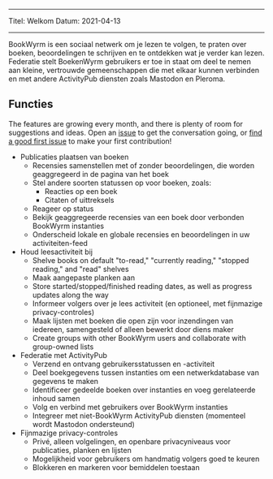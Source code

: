- - -
Titel: Welkom Datum: 2021-04-13
- - -

BookWyrm is een sociaal netwerk om je lezen te volgen, te praten over boeken, beoordelingen te schrijven en te ontdekken wat je verder kan lezen. Federatie stelt BoekenWyrm gebruikers er toe in staat om deel te nemen aan kleine, vertrouwde gemeenschappen die met elkaar kunnen verbinden en met andere ActivityPub diensten zoals Mastodon en Pleroma.

## Functies
The features are growing every month, and there is plenty of room for suggestions and ideas. Open an [issue](https://github.com/bookwyrm-social/bookwyrm/issues) to get the conversation going, or [find a good first issue](https://github.com/bookwyrm-social/bookwyrm/issues?q=is%3Aissue%20state%3Aopen%20label%3A%22good%20first%20issue%22) to make your first contribution!

- Publicaties plaatsen van boeken
    - Recensies samenstellen met of zonder beoordelingen, die worden geaggregeerd in de pagina van het boek
    - Stel andere soorten statussen op voor boeken, zoals:
        - Reacties op een boek
        - Citaten of uittreksels
    - Reageer op status
    - Bekijk geaggregeerde recensies van een boek door verbonden BookWyrm instanties
    - Onderscheid lokale en globale recensies en beoordelingen in uw activiteiten-feed
- Houd leesactiviteit bij
    - Shelve books on default "to-read," "currently reading," "stopped reading," and "read" shelves
    - Maak aangepaste planken aan
    - Store started/stopped/finished reading dates, as well as progress updates along the way
    - Informeer volgers over je lees activiteit (en optioneel, met fijnmazige privacy-controles)
    - Maak lijsten met boeken die open zijn voor inzendingen van iedereen, samengesteld of alleen bewerkt door diens maker
    - Create groups with other BookWyrm users and collaborate with group-owned lists
- Federatie met ActivityPub
    - Verzend en ontvang gebruikersstatussen en -activiteit
    - Deel boekgegevens tussen instanties om een netwerkdatabase van gegevens te maken
    - Identificeer gedeelde boeken over instanties en voeg gerelateerde inhoud samen
    - Volg en verbind met gebruikers over BookWyrm instanties
    - Integreer met niet-BookWyrm ActivityPub diensten (momenteel wordt Mastodon ondersteund)
- Fijnmazige privacy-controles
    - Privé, alleen volgelingen, en openbare privacyniveaus voor publicaties, planken en lijsten
    - Mogelijkheid voor gebruikers om handmatig volgers goed te keuren
    - Blokkeren en markeren voor bemiddelen toestaan
